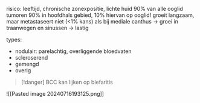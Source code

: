 risico: leeftijd, chronische zonexpositie, lichte huid
90% van alle ooglid tumoren
90% in hoofdhals gebied, 10% hiervan op ooglid!
groeit langzaam, maar metastaseert niet (<1% kans)
als bij mediale canthus -> groei in traanwegen en sinussen -> lastig

types:
- nodulair: parelachtig, overliggende bloedvaten
- scleroserend
- gemengd
- overig

> [!danger] BCC kan lijken op blefaritis
	
![[Pasted image 20240716193125.png]]